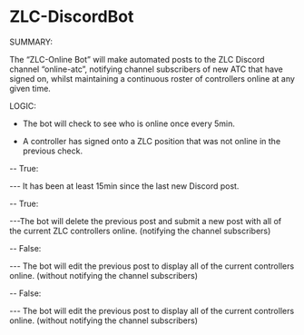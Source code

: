 # ZLC-DiscordBot

SUMMARY:

The “ZLC-Online Bot” will make automated posts to the ZLC Discord channel “online-atc”, notifying channel subscribers of new ATC that have signed on, whilst maintaining a continuous roster of controllers online at any given time.



LOGIC:

- The bot will check to see who is online once every 5min.

- A controller has signed onto a ZLC position that was not online in the previous check.

-- True:

--- It has been at least 15min since the last new Discord post.

-- True:

---The bot will delete the previous post and submit a new post with all of the current ZLC controllers online. (notifying the channel subscribers)

-- False:

--- The bot will edit the previous post to display all of the current controllers online. (without notifying the channel subscribers)

-- False:

--- The bot will edit the previous post to display all of the current controllers online. (without notifying the channel subscribers)
